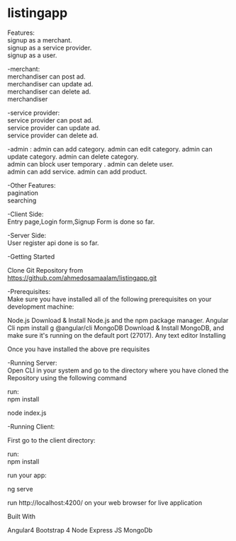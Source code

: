 # listingapp


Features:		
  signup as a merchant.		
  signup as a service provider.		
  signup as a user.		
  		
  -merchant:		
   merchandiser can post ad.		
   merchandiser can update ad.		
   merchandiser can delete ad.		
   merchandiser 		
  		
  -service provider:		
   service provider can post ad.		
   service provider can update ad.		
   service provider can delete ad.	

  -admin :
   admin can add category.
   admin can edit category.
   admin can update category.
   admin can delete category.	 
   admin can block user temporary .
   admin can delete user.	
   admin can add service.
   admin can add product.	
   
  -Other Features:		
   pagination		
   searching 		
  		
  -Client Side:		
  Entry page,Login form,Signup Form is done so far.		
  		
  -Server Side:		
  User register api done is so far.		
  		
  -Getting Started		
  		
  Clone Git Repository from https://github.com/ahmedosamaalam/listingapp.git		
  		
  -Prerequisites:		
  Make sure you have installed all of the following prerequisites on your development machine:		
  		
  Node.js   Download & Install Node.js and the npm package manager. Angular Cli   npm install  g @angular/cli MongoDB   Download & Install MongoDB, and make sure it's running on the default port (27017). Any text editor Installing		
  		
  Once you have installed the above pre requisites		
  		
  -Running Server:		
  Open CLI in your system and go to the directory where you have cloned the Repository using the following command		
  		
  run:		
  npm install		
  		
  node index.js		
  		
  -Running Client:		
  		
  First go to the client directory:		
  		
  run:		
  npm install		
  		
  run your app:		
  		
  ng serve		
  		
  run http://localhost:4200/ on your web browser for live application		
  		
  Built With		
  		
  Angular4 Bootstrap 4 Node Express JS MongoDb		
  		
 